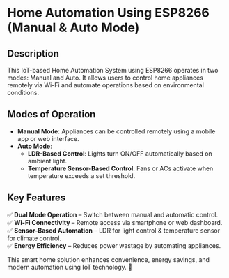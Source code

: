 # Home Automation Using ESP8266 (Manual & Auto Mode)

## Description
This IoT-based Home Automation System using ESP8266 operates in two modes: Manual and Auto. It allows users to control home appliances remotely via Wi-Fi and automate operations based on environmental conditions.

## Modes of Operation
- **Manual Mode**: Appliances can be controlled remotely using a mobile app or web interface.
- **Auto Mode**:
  - **LDR-Based Control**: Lights turn ON/OFF automatically based on ambient light.
  - **Temperature Sensor-Based Control**: Fans or ACs activate when temperature exceeds a set threshold.

## Key Features
✅ **Dual Mode Operation** – Switch between manual and automatic control.  
✅ **Wi-Fi Connectivity** – Remote access via smartphone or web dashboard.  
✅ **Sensor-Based Automation** – LDR for light control & temperature sensor for climate control.  
✅ **Energy Efficiency** – Reduces power wastage by automating appliances.  

This smart home solution enhances convenience, energy savings, and modern automation using IoT technology. 🚀
